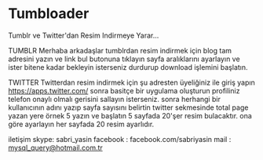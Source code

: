 # Tumbloader
Tumblr ve Twitter'dan Resim Indirmeye Yarar... 


TUMBLR
Merhaba arkadaşlar tumblrdan resim indirmek için blog tam adresini yazın ve link bul butonuna tıklayın 
sayfa aralıklarını ayarlayın ve ister bitene kadar bekleyin isterseniz durdurup download işlemini başlatın.

TWITTER
Twitterdan resim indirmek için şu adresten üyeliğiniz ile giriş yapın https://apps.twitter.com/
sonra basitçe bir uygulama oluşturun profiliniz telefon onaylı olmalı gerisini sallayın isterseniz.
sonra herhangi bir kullanıcının adını yazıp sayfa sayısını belirtin twitter sekmesinde total page yazan yere örnek 
5  yazın  ve başlatın 5 sayfada 20'şer resim bulacaktır. ona göre ayarlayın her sayfada  20 resim ayarlıdır.


iletişim skype: sabri_yasin
facebook : facebook.com/sabriyasin 
mail : mysql_query@hotmail.com.tr
